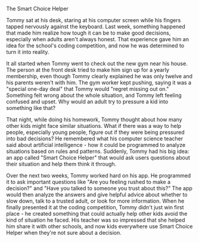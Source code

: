 The Smart Choice Helper

Tommy sat at his desk, staring at his computer screen while his fingers tapped nervously against the keyboard. 
Last week, something happened that made him realize how tough it can be to make good decisions, especially when adults aren't always honest. 
That experience gave him an idea for the school's coding competition, and now he was determined to turn it into reality.

It all started when Tommy went to check out the new gym near his house. 
The person at the front desk tried to make him sign up for a yearly membership, even though Tommy clearly explained he was only twelve and his parents weren't with him. 
The gym worker kept pushing, saying it was a "special one-day deal" that Tommy would "regret missing out on." 
Something felt wrong about the whole situation, and Tommy left feeling confused and upset. 
Why would an adult try to pressure a kid into something like that?

That night, while doing his homework, Tommy thought about how many other kids might face similar situations. 
What if there was a way to help people, especially young people, figure out if they were being pressured into bad decisions? 
He remembered what his computer science teacher said about artificial intelligence - how it could be programmed to analyze situations based on rules and patterns. 
Suddenly, Tommy had his big idea: an app called "Smart Choice Helper" that would ask users questions about their situation and help them think it through.

Over the next two weeks, Tommy worked hard on his app. 
He programmed it to ask important questions like "Are you feeling rushed to make a decision?" and "Have you talked to someone you trust about this?" 
The app would then analyze the answers and give helpful advice about whether to slow down, talk to a trusted adult, or look for more information. 
When he finally presented it at the coding competition, Tommy didn't just win first place - he created something that could actually help other kids avoid the 
kind of situation he faced. His teacher was so impressed that she helped him share it with other schools, and now kids everywhere use Smart Choice Helper when they're not sure about a decision.
